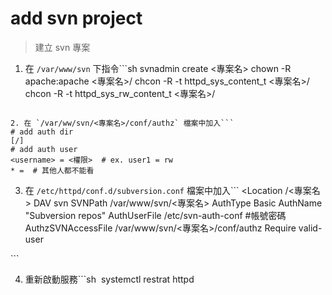 # add svn project

> 建立 svn 專案

1. 在 `/var/www/svn` 下指令```sh
  svnadmin create <專案名>
  chown -R apache:apache <專案名>/
  chcon -R -t httpd_sys_content_t <專案名>/
  chcon -R -t httpd_sys_rw_content_t <專案名>/
  ```

2. 在 `/var/ww/svn/<專案名>/conf/authz` 檔案中加入```
  # add auth dir
  [/]
  # add auth user
  <username> = <權限>  # ex. user1 = rw
  * =  # 其他人都不能看
  ```

3. 在 `/etc/httpd/conf.d/subversion.conf` 檔案中加入```
  <Location /<專案名>
        DAV svn
        SVNPath /var/www/svn/<專案名>
        AuthType Basic
        AuthName "Subversion repos"
        AuthUserFile /etc/svn-auth-conf		#帳號密碼
        AuthzSVNAccessFile /var/www/svn/<專案名>/conf/authz
        Require valid-user
  </Location>
  ```

4. 重新啟動服務```sh
  systemctl restrat httpd
  ```
